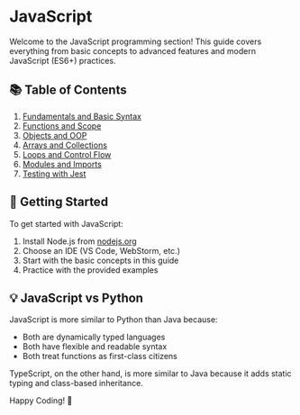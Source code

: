 # JavaScript

Welcome to the JavaScript programming section! This guide covers everything from basic concepts to advanced features and modern JavaScript (ES6+) practices.

## 📚 Table of Contents

1. [Fundamentals and Basic Syntax](../../programming-languages/javascript/fundamentals/basics.md)
2. [Functions and Scope](../../programming-languages/javascript/functions/functions.md)
3. [Objects and OOP](../../programming-languages/javascript/objects/objects.md)
4. [Arrays and Collections](../../programming-languages/javascript/arrays/arrays.md)
5. [Loops and Control Flow](../../programming-languages/javascript/loops/loops.md)
6. [Modules and Imports](../../programming-languages/javascript/modules/modules.md)
7. [Testing with Jest](../../programming-languages/javascript/testing/jest-testing.md)

## 🚀 Getting Started

To get started with JavaScript:

1. Install Node.js from [nodejs.org](https://nodejs.org)
2. Choose an IDE (VS Code, WebStorm, etc.)
3. Start with the basic concepts in this guide
4. Practice with the provided examples

## 💡 JavaScript vs Python

JavaScript is more similar to Python than Java because:
- Both are dynamically typed languages
- Both have flexible and readable syntax
- Both treat functions as first-class citizens

TypeScript, on the other hand, is more similar to Java because it adds static typing and class-based inheritance.

Happy Coding! 🎉